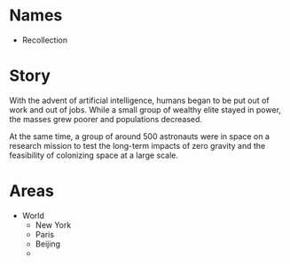 # Names
- Recollection
# Story
With the advent of artificial intelligence, humans began to be put out of work and out of jobs. While a small group of wealthy elite stayed in power, the masses grew poorer and populations decreased. 

At the same time, a group of around 500 astronauts were in space on a research mission to test the long-term impacts of zero gravity and the feasibility of colonizing space at a large scale.
# Areas
- World
	- New York
	- Paris
	- Beijing
	- 